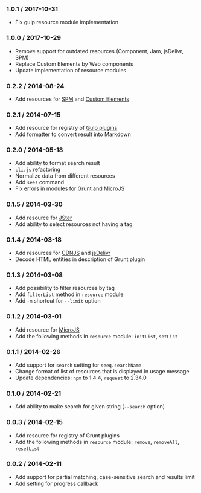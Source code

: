 ### 1.0.1 / 2017-10-31

* Fix gulp resource module implementation

### 1.0.0 / 2017-10-29

* Remove support for outdated resources (Component, Jam, jsDelivr, SPM)
* Replace Custom Elements by Web components
* Update implementation of resource modules

### 0.2.2 / 2014-08-24

* Add resources for [SPM](http://spmjs.io) and [Custom Elements](http://customelements.io)

### 0.2.1 / 2014-07-15

* Add resource for registry of [Gulp plugins](http://gulpjs.com/plugins)
* Add formatter to convert result into Markdown

### 0.2.0 / 2014-05-18

* Add ability to format search result
* `cli.js` refactoring
* Normalize data from different resources
* Add `sees` command
* Fix errors in modules for Grunt and MicroJS

### 0.1.5 / 2014-03-30

* Add resource for [JSter](http://jster.net)
* Add ability to select resources not having a tag

### 0.1.4 / 2014-03-18

* Add resources for [CDNJS](http://cdnjs.com) and [jsDelivr](http://www.jsdelivr.com)
* Decode HTML entities in description of Grunt plugin

### 0.1.3 / 2014-03-08

* Add possibility to filter resources by tag
* Add `filterList` method in `resource` module
* Add `-m` shortcut for `--limit` option

### 0.1.2 / 2014-03-01

* Add resource for [MicroJS](http://microjs.com)
* Add the following methods in `resource` module: `initList`, `setList`

### 0.1.1 / 2014-02-26

* Add support for `search` setting for `seeq.searchName`
* Change format of list of resources that is displayed in usage message
* Update dependencies: `npm` to 1.4.4, `request` to 2.34.0

### 0.1.0 / 2014-02-21

* Add ability to make search for given string (`--search` option)

### 0.0.3 / 2014-02-15

* Add resource for registry of Grunt plugins
* Add the following methods in `resource` module: `remove`, `removeAll`, `resetList`

### 0.0.2 / 2014-02-11

* Add support for partial matching, case-sensitive search and results limit
* Add setting for progress callback

